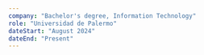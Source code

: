 ```yaml
---
company: "Bachelor's degree, Information Technology"
role: "Universidad de Palermo"
dateStart: "August 2024"
dateEnd: "Present"
---
```

